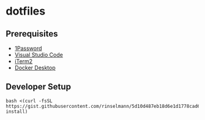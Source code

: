 # dotfiles

## Prerequisites

- [1Password](https://1password.com/downloads)
- [Visual Studio Code](https://code.visualstudio.com)
- [iTerm2](https://iterm2.com)
- [Docker Desktop](https://www.docker.com)

## Developer Setup

```
bash <(curl -fsSL https://gist.githubusercontent.com/rinselmann/5d10d487eb18d6e1d1778cad688aa700/raw/dotfiles-install)
```
